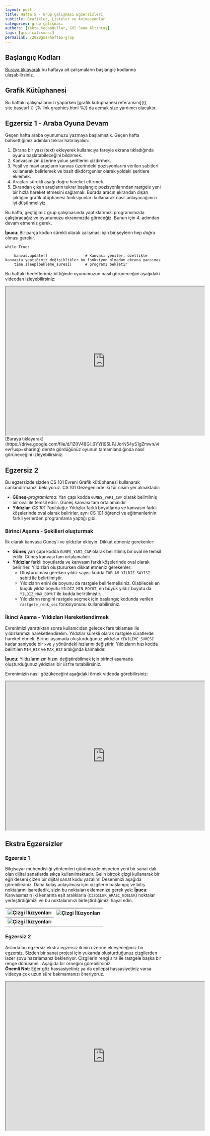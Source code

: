 ```yaml
---
layout: post
title: Hafta 5 - Grup Çalışması Egzersizleri
subtitle: Grafikler, Listeler ve Animasyonlar
categories: grup çalışması
authors: [Yekta Kocaoğullar, Gül Sena Altıntaş]
tags: [grup çalışması]
permalink: /2020guz/hafta5-grup
---
```


## Başlangıç Kodları

[Buraya tıklayarak](https://drive.google.com/file/d/1F8gfLECYaDmYFm_1bgmZ9WgpA7SM3fJ6/view?usp=sharing) bu haftaya ait çalışmaların başlangıç kodlarına ulaşabilirsiniz.

## Grafik Kütüphanesi
Bu haftaki çalışmalarınızı yaparken [grafik kütüphanesi referansını]({{ site.baseurl }} {% link graphics.html %}) da açmak size yardımcı olacaktır. 

## Egzersiz 1 - Araba Oyuna Devam 
Geçen hafta araba oyunumuzu yazmaya başlamıştık. Geçen hafta bahsettiğimiz adımları tekrar hatırlayalım:
1. Ekrana bir yazı (text) ekleyerek kullanıcıya fareyle ekrana tıkladığında oyunu başlatabileceğini bildirmek.
2. Kanvasımızın üzerine yolun şeritlerini çizdirmek.
3. Yeşil ve mavi araçların kanvas üzerindeki pozisyonlarını verilen sabitleri kullanarak belirlemek ve basit dikdörtgenler olarak yoldaki şeritlere eklemek.
4. Araçları sürekli aşağı doğru hareket ettirmek.
5. Ekrandan çıkan araçların tekrar başlangıç pozisyonlarından rastgele yeni bir hızla hareket etmesini sağlamak. Burada aracın ekrandan dışarı çıktığını grafik ütüphanesi fonksiyonları kullanarak nasıl anlayacağımızı iyi düşünmeliyiz. 

Bu hafta, geçtiğimiz grup çalışmasında yaptıklarımızı programımızda çalıştıracağız ve oyunumuzu ekranımızda göreceğiz. Bunun için 4. adımdan devam etmemiz gerek.

**İpucu**: Bir parça kodun sürekli olarak çalışması için bir şeylerin hep *doğru* olması gerekir.

```
while True:

    kanvas.update()                 # Kanvası yeniler, özellikle kanvasta yaptığımız değişiklikler bu fonksiyon olmadan ekrana yansımaz
    time.sleep(bekleme_suresi)      # programı bekletir
```

 Bu haftaki hedeflerimiz bittiğinde oyunumuzun nasıl görüneceğini aşağıdaki videodan izleyebilirsiniz:
<iframe src="https://drive.google.com/file/d/14-YbEiv2qRbv0HwvfLZovXMkT_bUxMds/preview" width="640" height="480" allowfullscreen="true" mozallowfullscreen="true" webkitallowfullscreen="true"></iframe>
[Buraya tıklayarak](https://drive.google.com/file/d/1Z0V48Gl_6YYi195LPJJorN54yS1gZmwn/view?usp=sharing) derste gördüğünüz oyunun tamamlandığında nasıl görüneceğini izleyebilirsiniz.

## Egzersiz 2
Bu egzersizde sizden CS 101 Evreni Grafik kütüphanesi kullanarak canlandırmanızı bekliyoruz. CS 101 Gezegeninde iki tür cisim yer almaktadır:
- **Güneş**-*programlama*: Yarı çapı kodda `GUNES_YARI_CAP` olarak belirtilmiş bir oval ile temsil edilir. Güneş kanvası tam ortalamalıdır.
- **Yıldızlar**-*CS 101 Topluluğu*: Yıldızlar farklı boyutlarda ve kanvasın farklı köşelerinde oval olarak belirirler, aynı CS 101 öğrenci ve eğitmenlerinin farklı yerlerden programlama yaptığı gibi.

### Birinci Aşama - Şekilleri oluşturmak
İlk olarak kanvasa Güneş'i ve yıldızlar ekleyin. Dikkat etmeniz gerekenler: 

- **Güneş** yarı çapı kodda `GUNES_YARI_CAP` olarak belirtilmiş bir oval ile temsil edilir. Güneş kanvası tam ortalamalıdır.
- **Yıldızlar** farklı boyutlarda ve kanvasın farklı köşelerinde oval olarak belirirler. Yıldızları oluştururken dikkat etmeniz gerekenler:
    - Oluşturulması gereken yıldız sayısı kodda `TOPLAM_YILDIZ_SAYISI` sabiti ile belirtilmiştir. 
    - Yıldızların enini de boyunu da rastgele belirlemelisiniz. Olabilecek en küçük yıldız boyutu `YILDIZ_MIN_BOYUT`, en büyük yıldız boyutu da `YILDIZ_MAX_BOYUT` ile kodda belirtilmiştir.
    - Yıldızların rengini rastgele seçmek için başlangıç kodunda verilen `rastgele_renk_sec` fonksiyonunu kullanabilirsiniz.

### İkinci Aşama - Yıldızları Hareketlendirmek

Evrenimizi yarattıktan sonra kullanıcıdan gelecek fare tıklaması ile yıldızlarımızı hareketlendirelim. Yıldızlar sürekli olarak rastgele süratlerde hareket etmeli. Birinci aşamada oluşturduğunuz yıldızlar `YENILEME_SURESI` kadar saniyede bir `x`ve `y` yönündeki hızlarını değiştirir. Yıldızların hızı kodda belirtilen `MIN_HIZ` ve `MAX_HIZ` aralığında kalmalıdır.

**İpucu**: Yıldızlarınızın hızını değiştirebilmek için birinci aşamada oluşturduğunuz yıldızları bir *list*'te tutabilirsiniz.

Evrenimizin nasıl gözükeceğini aşağıdaki örnek videoda görebilirsiniz:
<iframe src="https://drive.google.com/file/d/1F8SnuDIj94kL1t4iZwO8XBQIg83TBbce/preview" width="640" height="480"></iframe>


## Ekstra Egzersizler

### Egzersiz 1
Bilgisayar mühendisliği yöntemleri günümüzde nispeten yeni bir sanat dalı olan dijital sanatlarda sıkça kullanılmaktadır. Gelin birçok çizgi kullanarak bir eğri deseni çizen bir dijital sanat kodu yazalım! Desenimizi aşağıda görebilirsiniz. Daha kolay anlaşılması için çizgilerin başlangıç ve bitiş noktalarını işaretledik, sizin bu noktaları eklemenize gerek yok:
**İpucu**: Kanvasımızın iki kenarına eşit aralıklarla (`CIZGILER_ARASI_BOSLUK`) noktalar yerleştirdiğimizi ve bu noktalarımızı birleştirdiğimizi hayal edin. 

<table>
<tr>
        <th>
                <img src="../assets/images/sections/week5/strings1.jpeg" alt="Çizgi İlüzyonları">
        </th>
        <th>
                <img src="../assets/images/sections/week5/strings2.jpeg" alt="Çizgi İlüzyonları">
        </th>
        </tr>
        <tr>
        <th>
                <img src="../assets/images/sections/week5/strings3.jpeg" alt="Çizgi İlüzyonları">
        </th>
        </tr>
        </table>


### Egzersiz 2
Aslında bu egzersiz ekstra egzersiz ikinin üzerine ekleyeceğimiz bir egzersiz. Sizden bir sanat projesi için yukarıda oluşturduğunuz çizgilerden lazer şovu hazırlamanız bekleniyor. Çizgilerin rengi sıra ile rastgele başka bir renge dönüşmeli. Aşağıda bir örneğini görebilirsiniz.  
**Önemli Not**: Eğer göz hassasiyetiniz ya da epilepsi hassasiyetiniz varsa videoya çok uzun süre bakmamanızı öneriyoruz.

<iframe src="https://drive.google.com/file/d/1F62stY5BN7_CmUB5U-suGDR4DeSu645A/preview" width="640" height="480"></iframe>
